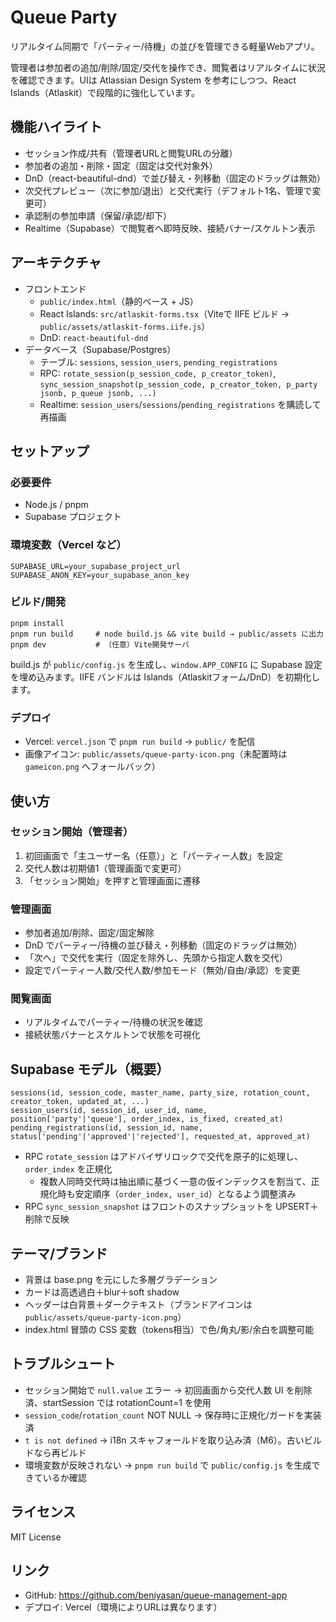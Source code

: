 # Queue Party

リアルタイム同期で「パーティー/待機」の並びを管理できる軽量Webアプリ。

管理者は参加者の追加/削除/固定/交代を操作でき、閲覧者はリアルタイムに状況を確認できます。UIは Atlassian Design System を参考にしつつ、React Islands（Atlaskit）で段階的に強化しています。

## 機能ハイライト
- セッション作成/共有（管理者URLと閲覧URLの分離）
- 参加者の追加・削除・固定（固定は交代対象外）
- DnD（react-beautiful-dnd）で並び替え・列移動（固定のドラッグは無効）
- 次交代プレビュー（次に参加/退出）と交代実行（デフォルト1名、管理で変更可）
- 承認制の参加申請（保留/承認/却下）
- Realtime（Supabase）で閲覧者へ即時反映、接続バナー/スケルトン表示

## アーキテクチャ
- フロントエンド
  - `public/index.html`（静的ベース + JS）
  - React Islands: `src/atlaskit-forms.tsx`（Viteで IIFE ビルド → `public/assets/atlaskit-forms.iife.js`）
  - DnD: `react-beautiful-dnd`
- データベース（Supabase/Postgres）
  - テーブル: `sessions`, `session_users`, `pending_registrations`
  - RPC: `rotate_session(p_session_code, p_creator_token)`, `sync_session_snapshot(p_session_code, p_creator_token, p_party jsonb, p_queue jsonb, ...)`
  - Realtime: `session_users`/`sessions`/`pending_registrations` を購読して再描画

## セットアップ
### 必要要件
- Node.js / pnpm
- Supabase プロジェクト

### 環境変数（Vercel など）
```
SUPABASE_URL=your_supabase_project_url
SUPABASE_ANON_KEY=your_supabase_anon_key
```

### ビルド/開発
```
pnpm install
pnpm run build     # node build.js && vite build → public/assets に出力
pnpm dev           # （任意）Vite開発サーバ
```

build.js が `public/config.js` を生成し、`window.APP_CONFIG` に Supabase 設定を埋め込みます。IIFE バンドルは Islands（Atlaskitフォーム/DnD）を初期化します。

### デプロイ
- Vercel: `vercel.json` で `pnpm run build` → `public/` を配信
- 画像アイコン: `public/assets/queue-party-icon.png`（未配置時は `gameicon.png` へフォールバック）

## 使い方
### セッション開始（管理者）
1. 初回画面で「主ユーザー名（任意）」と「パーティー人数」を設定
2. 交代人数は初期値1（管理画面で変更可）
3. 「セッション開始」を押すと管理画面に遷移

### 管理画面
- 参加者追加/削除、固定/固定解除
- DnD でパーティー/待機の並び替え・列移動（固定のドラッグは無効）
- 「次へ」で交代を実行（固定を除外し、先頭から指定人数を交代）
- 設定でパーティー人数/交代人数/参加モード（無効/自由/承認）を変更

### 閲覧画面
- リアルタイムでパーティー/待機の状況を確認
- 接続状態バナーとスケルトンで状態を可視化

## Supabase モデル（概要）
```
sessions(id, session_code, master_name, party_size, rotation_count, creator_token, updated_at, ...)
session_users(id, session_id, user_id, name, position['party'|'queue'], order_index, is_fixed, created_at)
pending_registrations(id, session_id, name, status['pending'|'approved'|'rejected'], requested_at, approved_at)
```
- RPC `rotate_session` はアドバイザリロックで交代を原子的に処理し、`order_index` を正規化
  - 複数人同時交代時は抽出順に基づく一意の仮インデックスを割当て、正規化時も安定順序（`order_index, user_id`）となるよう調整済み
- RPC `sync_session_snapshot` はフロントのスナップショットを UPSERT＋削除で反映

## テーマ/ブランド
- 背景は base.png を元にした多層グラデーション
- カードは高透過白＋blur＋soft shadow
- ヘッダーは白背景＋ダークテキスト（ブランドアイコンは `public/assets/queue-party-icon.png`）
- index.html 冒頭の CSS 変数（tokens相当）で色/角丸/影/余白を調整可能

## トラブルシュート
- セッション開始で `null.value` エラー → 初回画面から交代人数 UI を削除済、startSession では rotationCount=1 を使用
- `session_code`/`rotation_count` NOT NULL → 保存時に正規化/ガードを実装済
- `t is not defined` → i18n スキャフォールドを取り込み済（M6）。古いビルドなら再ビルド
- 環境変数が反映されない → `pnpm run build` で `public/config.js` を生成できているか確認

## ライセンス
MIT License

## リンク
- GitHub: https://github.com/beniyasan/queue-management-app
- デプロイ: Vercel（環境によりURLは異なります）
